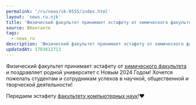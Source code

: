 ```yaml
---
permalink: '/ru/news/vk-8555/index.html'
layout: 'news.ru.njk'
title: 'Физический факультет принимает эстафету от химического факультета!'
source: ВКонтакте
tags:
  - news_ru
description: 'Физический факультет принимает эстафету от химического факультета!'
updatedAt: 1703612713
---
```


Физический факультет принимает эстафету от [химического факультета](https://vk.com/chem_vsu) и поздравляет родной университет с Новым 2024 Годом! Хочется пожелать  студентам и сотрудникам успехов в научной, общественной и творческой деятельности! 

Передаем эстафету [факультету компьютерных наук](https://vk.com/cs_vsu)!❤
